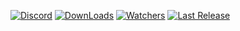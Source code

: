 [![Discord](https://img.shields.io/discord/940677414474903612?color=red&label=Discord&logo=discord&logoColor=white&style=for-the-badge)](https://discord.gg/exGDTaZweY) [![DownLoads](https://img.shields.io/github/downloads/skyyt15/Scp096Config/total?color=red&label=DownLoads&logo=github&style=for-the-badge)](https://github.com/skyyt15/Scp096/releases) [![Watchers](https://img.shields.io/github/watchers/skyyt15/Scp096Config?logo=github&logoColor=red&style=for-the-badge)](https://github.com/skyyt15/Scp096Config/watchers) [![Last Release](https://img.shields.io/github/release-date/skyyt15/Scp096Config?color=red&style=for-the-badge)](https://github.com/skyyt15/Scp096Config/releases)
